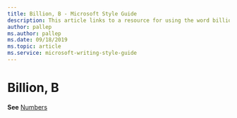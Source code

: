 ```yaml
---
title: Billion, B - Microsoft Style Guide
description: This article links to a resource for using the word billion in accordance with Microsoft style guidelines.
author: pallep
ms.author: pallep
ms.date: 09/18/2019
ms.topic: article
ms.service: microsoft-writing-style-guide
---
```


# Billion, B

**See** [Numbers](~/numbers.md)
